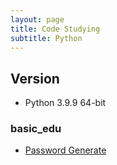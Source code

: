 ```yaml
---
layout: page
title: Code Studying
subtitle: Python
---
```


## Version

- Python 3.9.9 64-bit

### basic_edu
- [Password Generate](python/pw_gen)